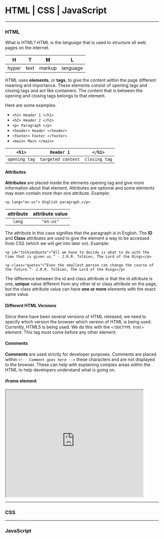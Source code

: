 # HTML | CSS | JavaScript

---

### HTML

What is HTML? HTML is the *language* that is used to structure all web pages on the internet. 

| H     | T    | M      | L        |
| ----- | ---- | ------ | -------- |
| hyper | text | markup | language |

HTML uses **elements**, or **tags**, to give the content within the page different meaning and importance. These elements consist of opening tags and closing tags and act like containers. The content that is between the opening and closing tags belongs to that element. 

Here are some examples:

- `<h1> Header 1 </h1>`
- `<h2> Header 2 </h2>`
- `<p> Paragraph </p>`
- `<header> Header </header>`
- `<footer> Footer </footer>`
- `<main> Main </main>`

| `<h1>`        | `Header 1`         | `</h1>`       |
| ------------- | ------------------ | ------------- |
| `opening tag` | `targeted content` | `closing tag` |

#### Attributes 

**Attributes** are placed inside the elements opening tag and give more information about that element. Attributes are optional and some elements may even contain more than one attribute. 
Example: 

`<p lang="en-us"> English paragraph.</p>`

| attribute | attribute value |
| :-------: | :-------------: |
|  `lang`   |    `"en-us"`    |

The attribute in this case signifies that the paragraph is in English. 
The **ID** and **Class** attributes are used to give the element a way to be accessed from CSS (which we will get into later on). 
Example:

`<p id="tolkienQuote">“All we have to decide is what to do with the time that is given us.” - J.R.R. Tolkien, The Lord of the Rings</p>`


`<p class="quotes">“Even the smallest person can change the course of the future.”- J.R.R. Tolkien, The Lord of the Rings</p>`

The difference between the id and class attribute is that the id attribute is one, **unique** value different from any other id or class attribute on the page, but the class attribute value can have **one or more** elements with the exact same value. 

#### Different HTML Versions

Since there have been several versions of HTML released, we need to specify which version the browser which version of HTML is being used. Currently, HTML5 is being used. We do this with the `<!DOCTYPE html>` element. This tag must come before any other element. 

#### Comments 

**Comments** are used strictly for developer purposes. Comments are placed within `<!-- Comment goes here -->` these characters  and are not displayed to the browser. These can help with explaining complex areas within the HTML to help developers understand what is going on. 

#### iframe element

<iframe
    width="450"
    height="350"
    src="https://www.codefellows.org/">
</iframe>






---

### CSS

---

### JavaScript